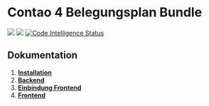 # Contao 4 Belegungsplan Bundle

[![](https://img.shields.io/packagist/v/mailwurm/belegungsplan-bundle.svg?style=flat-square)](https://packagist.org/packages/mailwurm/belegungsplan-bundle)
[![](https://img.shields.io/packagist/dt/mailwurm/belegungsplan-bundle.svg?style=flat-square)](https://packagist.org/packages/mailwurm/belegungsplan-bundle)
[![Code Intelligence Status](https://scrutinizer-ci.com/g/Mailwurm/belegungsplan-bundle/badges/code-intelligence.svg?b=master)](https://scrutinizer-ci.com/code-intelligence)


## Dokumentation
1. [**Installation**](docs/installation.md)
2. [**Backend**](docs/backend.md)
3. [**Einbindung Frontend**](docs/einbindung-frontend.md)
4. [**Frontend**](docs/frontend.md)


